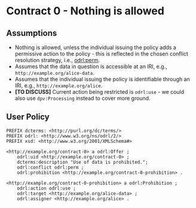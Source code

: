 # Contract 0 - Nothing is allowed

## Assumptions
- Nothing is allowed, unless the individual issuing the policy adds a permissive action to the policy - this is reflected in the chosen conflict resolution strategy, i.e., [odrl:perm](https://www.w3.org/ns/odrl/2/perm).
- Assumes that the data in question is accessible at an IRI, e.g., `http://example.org/alice-data`.
- Assumes that the individual issuing the policy is identifiable through an IRI, e.g., `http://example.org/alice`.
- **[TO DISCUSS]** Current action being restricted is `odrl:use` - we could also use `dpv:Processing` instead to cover more ground.

## User Policy

```ttl
PREFIX dcterms: <http://purl.org/dc/terms/>
PREFIX odrl: <http://www.w3.org/ns/odrl/2/>
PREFIX xsd: <http://www.w3.org/2001/XMLSchema#>

<http://example.org/contract-0> a odrl:Offer ;
    odrl:uid <http://example.org/contract-0> ;
    dcterms:description "Use of data is prohibited.";
    odrl:conflict odrl:perm ;
    odrl:prohibition <http://example.org/contract-0-prohibition> .

<http://example.org/contract-0-prohibition> a odrl:Prohibition ;
    odrl:action odrl:use ;
    odrl:target <http://example.org/alice-data> ;
    odrl:assigner <http://example.org/alice> .
```